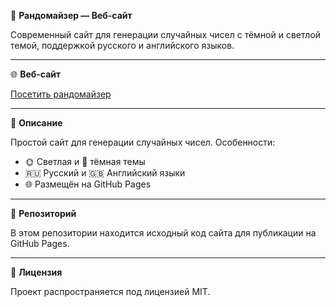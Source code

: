 🎲 **Рандомайзер — Веб-сайт**

Современный сайт для генерации случайных чисел с тёмной и светлой темой, поддержкой русского и английского языков.

---

🌐 **Веб-сайт**

[Посетить рандомайзер](https://iliebanda.github.io/randomizer/)

---

📝 **Описание**

Простой сайт для генерации случайных чисел. Особенности:

- 🌞 Светлая и 🌙 тёмная темы
- 🇷🇺 Русский и 🇬🇧 Английский языки
- 🌐 Размещён на GitHub Pages

---

📂 **Репозиторий**

В этом репозитории находится исходный код сайта для публикации на GitHub Pages.

---

📜 **Лицензия**

Проект распространяется под лицензией MIT.
